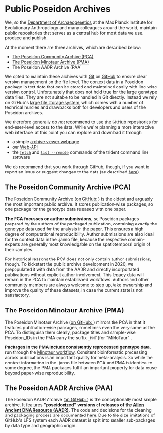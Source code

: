 # Public Poseidon Archives

We, so the [Department of Archaeogenetics](https://www.eva.mpg.de/archaeogenetics/index.html) at the Max Planck Institute for Evolutionary Anthropology and many colleagues around the world, maintain public repositories that serves as a central hub for most data we use, produce and publish.

At the moment there are three archives, which are described below:

- [The Poseidon Community Archive (PCA)](#the-poseidon-community-archive-pca)
- [The Poseidon Minotaur Archive (PMA)](#the-poseidon-minotaur-archive-pma)
- [The Poseidon AADR Archive (PAA)](#the-poseidon-aadr-archive-paa)

We opted to maintain these archives with [Git](https://git-scm.com) on [GitHub](https://github.com/poseidon-framework) to ensure clean version management on the file level. The context data in a Poseidon package is text data that can be stored and maintained easily with line-wise version control. Unfortunately that does not hold true for the large genotype data files. They are not suitable to be handled in Git directly. Instead we rely on GitHub's [large file storage system](https://docs.github.com/en/repositories/working-with-files/managing-large-files/about-large-files-on-github), which comes with a number of technical hurdles and drawbacks both for developers and users of the Poseidon archives.

We therefore generally do _not_ recommend to use the GitHub repositories for end-user-level access to the data. While we're planning a more interactive web interface, at this point you can explore and download it through

- a simple [archive viewer webpage](https://poseidon-framework.github.io/published_data/)
- our [Web-API](web_api)
- the [`fetch`](trident#fetch-command) and [`list --remote`](trident#list-command) commands of the trident command line software

We do recommend that you work through GitHub, though, if you want to report an issue or suggest changes to the data (as described [here](archive_submission_guide.md)).

## The Poseidon Community Archive (PCA)

The Poseidon Community Archive ([on GitHub: <i class="fab fa-github" aria-hidden="true"></i>](https://github.com/poseidon-framework/published_data)) is the oldest and arguably the most important public archive. It stores publication-wise packages, so one package for the genotype data released with one paper.

**The PCA focusses on author submissions**, so Poseidon packages prepared by the authors of the packaged publication, containing exactly the genotype data used for the analysis in the paper. This ensures a high degree of computational reproducibility. Author submissions are also ideal for the context data in the .janno file, because the respective domain-experts are generally most knowledgable on the spatiotemporal origin of their samples.

For historical reasons the PCA does not only contain author submissions, though. To kickstart the public archive development in 2020, we prepopulated it with data from the AADR and directly incorportated publications without explicit author involvement. This legacy data will remain in the PCA to maintain established workflows. Authors and other community members are always welcome to step up, take ownership and improve the quality of these datasets, in case the current state is not satisfactory.

## The Poseidon Minotaur Archive (PMA)

<!-- ToDo: Fix links! -->

The Poseidon Minotaur Archive ([on GitHub: <i class="fab fa-github" aria-hidden="true"></i>](https://github.com/poseidon-framework/...)) mirrors the PCA in that it features publication-wise packages, sometimes even the very same as the PCA. To distinguish them clearly, package titles and sample-wise Poseidon_IDs in the PMA carry the suffix `_MNT` (for "MiNoTaur").

**Packages in the PMA include consistently reprocessed genotype data**, run through the [Minotaur workflow](...). Consitent bioinformatic processing across publications is an important quality for meta-analysis. So while the context information in the .janno file between PCA and PMA is identical to some degree, the PMA packages fulfill an important property for data reuse beyond paper-wise reproducibility.

## The Poseidon AADR Archive (PAA)

The Poseidon AADR Archive ([on GitHub: <i class="fab fa-github" aria-hidden="true"></i>](https://github.com/poseidon-framework/...)) is the conceptionally most simple archive. It features **"poseidonized" versions of releases of the [Allen Ancient DNA Resource (AADR)](https://reich.hms.harvard.edu/allen-ancient-dna-resource-aadr-downloadable-genotypes-present-day-and-ancient-dna-data)**. The code and decisions for the cleaning and packaging process are documented [here](https://github.com/poseidon-framework/aadr2poseidon). Due to file size limitations of GitHub's LFS system each AADR dataset is split into smaller sub-packages by data type and geographic origin.
